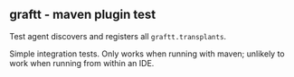 ## graftt - maven plugin test

Test agent discovers and registers all `graftt.transplants`.

Simple integration tests. Only works when running with maven; unlikely to work
when running from within an IDE.
